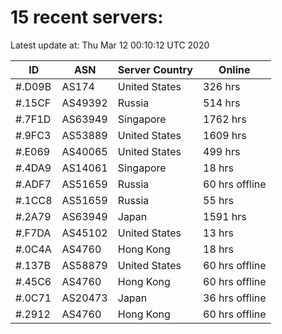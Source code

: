 # 15 recent servers:

Latest update at: Thu Mar 12 00:10:12 UTC 2020

| ID | ASN | Server Country | Online |
| -- | --- | -------------- | ------ |
| #.D09B | AS174 | United States | 326 hrs |
| #.15CF | AS49392 | Russia | 514 hrs |
| #.7F1D | AS63949 | Singapore | 1762 hrs |
| #.9FC3 | AS53889 | United States | 1609 hrs |
| #.E069 | AS40065 | United States | 499 hrs |
| #.4DA9 | AS14061 | Singapore | 18 hrs |
| #.ADF7 | AS51659 | Russia | 60 hrs offline |
| #.1CC8 | AS51659 | Russia | 55 hrs |
| #.2A79 | AS63949 | Japan | 1591 hrs |
| #.F7DA | AS45102 | United States | 13 hrs |
| #.0C4A | AS4760 | Hong Kong | 18 hrs |
| #.137B | AS58879 | United States | 60 hrs offline |
| #.45C6 | AS4760 | Hong Kong | 60 hrs offline |
| #.0C71 | AS20473 | Japan | 36 hrs offline |
| #.2912 | AS4760 | Hong Kong | 60 hrs offline |

